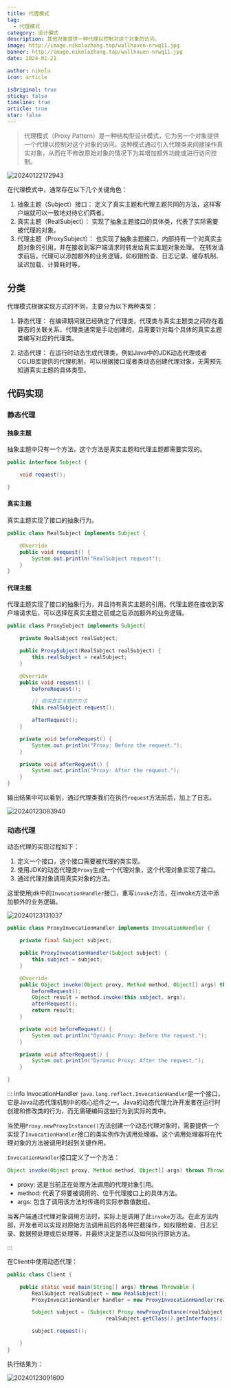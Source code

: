 ```yaml
---
title: 代理模式
tag:
  - 代理模式
category: 设计模式
description: 其他对象提供一种代理以控制对这个对象的访问。
image: http://image.nikolazhang.top/wallhaven-nrwq11.jpg
banner: http://image.nikolazhang.top/wallhaven-nrwq11.jpg
date: 2024-01-21

author: nikola
icon: article

isOriginal: true
sticky: false
timeline: true
article: true
star: false
---
```


> 代理模式（Proxy Pattern）是一种结构型设计模式，它为另一个对象提供一个代理以控制对这个对象的访问。这种模式通过引入代理类来间接操作真实对象，从而在不修改原始对象的情况下为其增加额外功能或进行访问控制。

![20240122172943](https://raw.githubusercontent.com/NikolaZhang/image-blog/main/13-proxy/20240122172943.png)

在代理模式中，通常存在以下几个关键角色：

1. 抽象主题（Subject）接口：
定义了真实主题和代理主题共同的方法，这样客户端就可以一致地对待它们两者。
1. 真实主题（RealSubject）：
实现了抽象主题接口的具体类，代表了实际需要被代理的对象。
1. 代理主题（ProxySubject）：
也实现了抽象主题接口，内部持有一个对真实主题对象的引用，并在接收到客户端请求时转发给真实主题对象处理。
在转发请求前后，代理可以添加额外的业务逻辑，如权限检查、日志记录、缓存机制、延迟加载、计算耗时等。

## 分类

代理模式根据实现方式的不同，主要分为以下两种类型：

1. 静态代理：
在编译期间就已经确定了代理类，代理类与真实主题类之间存在着静态的关联关系，代理类通常是手动创建的，且需要针对每个具体的真实主题类编写对应的代理类。

2. 动态代理：
在运行时动态生成代理类，例如Java中的JDK动态代理或者CGLIB库提供的代理机制，可以根据接口或者类动态创建代理对象，无需预先知道真实主题的具体类型。

## 代码实现

### 静态代理

#### 抽象主题

抽象主题中只有一个方法，这个方法是真实主题和代理主题都需要实现的。

```java
public interface Subject {

    void request();

}
```

#### 真实主题

真实主题实现了接口的抽象行为。

```java
public class RealSubject implements Subject {

    @Override
    public void request() {
        System.out.println("RealSubject request");
    }
}
```

#### 代理主题

代理主题实现了接口的抽象行为，并且持有真实主题的引用。代理主题在接收到客户端请求后，可以选择在真实主题之前或之后添加额外的业务逻辑。

```java
public class ProxySubject implements Subject{

    private RealSubject realSubject;

    public ProxySubject(RealSubject realSubject) {
        this.realSubject = realSubject;
    }

    @Override
    public void request() {
        beforeRequest();

        // 调用真实主题的方法
        this.realSubject.request();

        afterRequest();
    }

    private void beforeRequest() {
        System.out.println("Proxy: Before the request.");
    }

    private void afterRequest() {
        System.out.println("Proxy: After the request.");
    }
}
```

输出结果中可以看到，通过代理类我们在执行`request`方法前后，加上了日志。

![20240123083940](https://raw.githubusercontent.com/NikolaZhang/image-blog/main/13-proxy/20240123083940.png)

### 动态代理

动态代理的实现过程如下：

1. 定义一个接口，这个接口需要被代理的类实现。
2. 使用JDK的动态代理类`Proxy`生成一个代理对象，这个代理对象实现了接口。
3. 通过代理对象调用真实对象的方法。

这里使用jdk中的`InvocationHandler`接口，重写`invoke`方法，在invoke方法中添加额外的业务逻辑。

![20240123131037](https://raw.githubusercontent.com/NikolaZhang/image-blog/main/13-proxy/20240123131037.png)

```java
public class ProxyInvocationHandler implements InvocationHandler {

    private final Subject subject;

    public ProxyInvocationHandler(Subject subject) {
        this.subject = subject;
    }

    @Override
    public Object invoke(Object proxy, Method method, Object[] args) throws Throwable {
        beforeRequest();
        Object result = method.invoke(this.subject, args);
        afterRequest();
        return result;
    }

    private void beforeRequest() {
        System.out.println("Dynamic Proxy: Before the request.");
    }

    private void afterRequest() {
        System.out.println("Dynamic Proxy: After the request.");
    }

}
```

::: info InvocationHandler
`java.lang.reflect.InvocationHandler`是一个接口，它是Java动态代理机制中的核心组件之一。Java的动态代理允许开发者在运行时创建和修改类的行为，而无需硬编码这些行为到实际的类中。

当使用`Proxy.newProxyInstance()`方法创建一个动态代理对象时，需要提供一个实现了`InvocationHandler`接口的类实例作为调用处理器。这个调用处理器将在代理对象的方法被调用时起到关键作用。

`InvocationHandler`接口定义了一个方法：

```java
Object invoke(Object proxy, Method method, Object[] args) throws Throwable;
```

- proxy: 这是当前正在处理方法调用的代理对象引用。
- method: 代表了将要被调用的、位于代理接口上的具体方法。
- args: 包含了调用该方法时传递的实际参数值数组。

当客户端通过代理对象调用方法时，实际上是调用了此`invoke`方法。在此方法内部，开发者可以实现对原始方法调用前后的各种拦截操作，如权限检查、日志记录、数据预处理或后处理等，并最终决定是否以及如何执行原始方法。

:::

在Client中使用动态代理：

```java
public class Client {

    public static void main(String[] args) throws Throwable {
        RealSubject realSubject = new RealSubject();
        ProxyInvocationHandler handler = new ProxyInvocationHandler(realSubject);

        Subject subject = (Subject) Proxy.newProxyInstance(realSubject.getClass().getClassLoader(), 
                                realSubject.getClass().getInterfaces(), handler);

        subject.request();

    }
}

```

执行结果为：

![20240123091600](https://raw.githubusercontent.com/NikolaZhang/image-blog/main/13-proxy/20240123091600.png)
